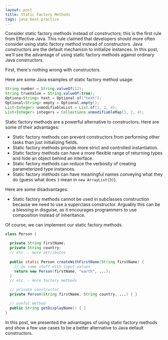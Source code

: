 ```yaml
---
layout: post
title: Static Factory Methods
tags: java best-practice
---
```


Consider static factory methods instead of constructors; this is the first rule from Effective Java. This rule claimed that developers should more often consider using static factory method instead of constructors. Java constructors are the default mechanism to initialize instances. In this post, we'll see the advantage of using static factory methods against ordinary Java constructors.

First, there's nothing wrong with constructors.

Here are some Java examples of static factory method usage:

```java
String number = String.valueOf(12);
String trueValue = String.valueOf(true);
Optiona<String> text = Optional.of("text");
Optional<String> empty = Optional.empty();
List<Integer> unmodifiableList = List.of(1, 2, 4);
List<Integer> integers = Collections.unmodifiableMap(1, 2, 4);
```

Static factory methods are a powerful alternative to constructors. Here are some of their advantages:

- Static factory methods can prevent constructors from performing other tasks than just initializing fields.
- Static factory methods provide more strict and controlled instantiation.
- Static factory methods can have a more flexible range of returning types and hide an object behind an interface.
- Static factory methods can reduce the verbosity of creating parameterized type instances.
- Static factory methods can have meaningful names conveying what they do (guess what does `3` mean in `new ArrayList(3)`).

Here are some disadvantages:

- Static factory methods cannot be used in subclasses construction because we need to use a superclass constructor. Arguably this can be a blessing in disguise, as it encourages programmers to use composition instead of inheritance.

Of course, we can implement our static factory methods.

```java
class Person {
  
  private String firstName;
  private String country;
  // etc. - more attributes  
    
  public static Person createWithFirstName(String firstName) {
    // do some stuff with input values
    return new Person(firstName, "earth", ...);
  }
  // etc. - more factory methods

  // private constructor
  private Person(String firstName, String country, ...) { }

  // useful method
  public String getDisplayName() { }
}
```

In this post, we presented the advantages of using static factory methods and show a few use cases to be a better alternative to Java default constructors.